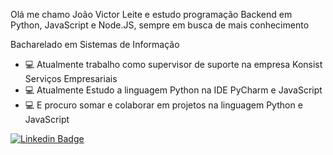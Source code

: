 Olá me chamo João Victor Leite e estudo programação Backend em Python, JavaScript e Node.JS, sempre em busca de mais conhecimento

Bacharelado em Sistemas de Informação

- 💻 Atualmente trabalho como supervisor de suporte na empresa Konsist Serviços Empresariais
- 💻 Atualmente Estudo a linguagem Python na IDE PyCharm e JavaScript
- 💻 E procuro somar e colaborar em projetos na linguagem Python e JavaScript

[![Linkedin Badge](https://img.shields.io/badge/-LinkedIn-blue?style=flat-square&logo=Linkedin&logoColor=white&link=https://www.linkedin.com/in/joãoVictorLeite/)](https://www.linkedin.com/in/joãoVictorLeite/)
